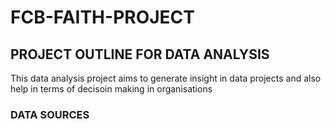 # FCB-FAITH-PROJECT
## PROJECT OUTLINE FOR DATA ANALYSIS
This data analysis project aims to generate insight in data projects and also help in terms of decisoin making in organisations
### DATA SOURCES 
